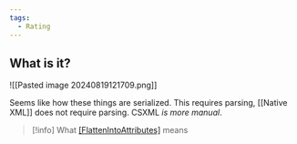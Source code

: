 ```yaml
---
tags:
  - Rating
---
```

## What is it?
![[Pasted image 20240819121709.png]]

Seems like how these things are serialized. This requires parsing, [[Native XML]] does not require parsing. CSXML *is more manual*.

> [!info] What  [\[FlattenIntoAttributes\]](https://stackoverflow.com/questions/9215273/flattening-an-xml-document) means